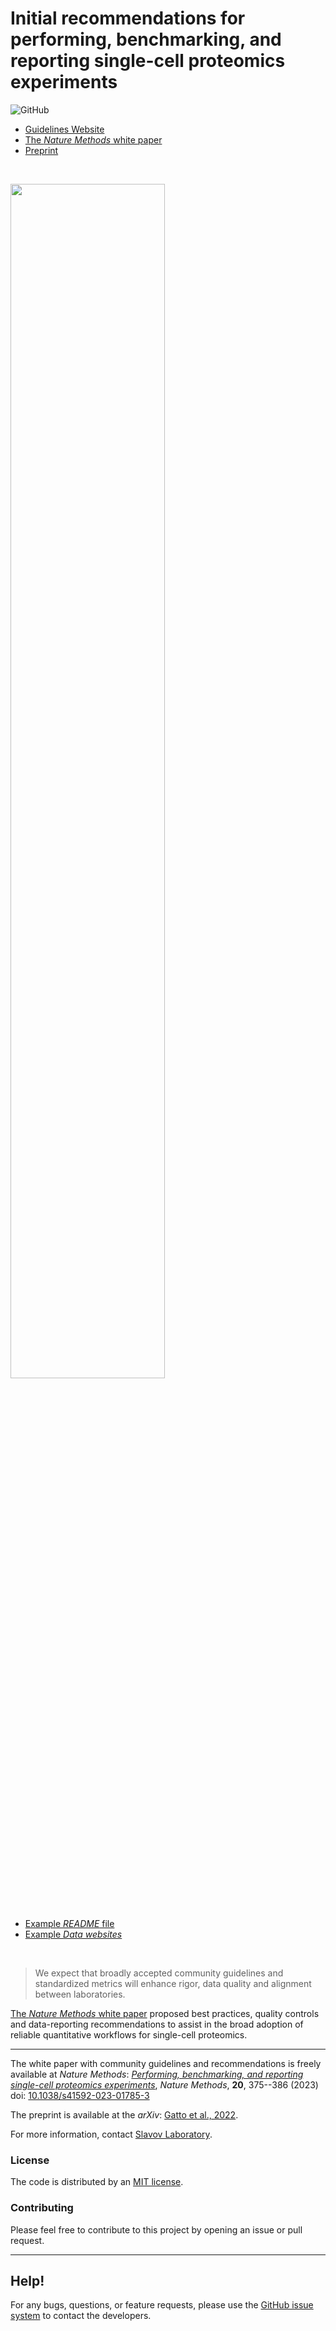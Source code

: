 # **Initial recommendations for performing, benchmarking, and reporting single-cell proteomics experiments**


![GitHub](https://img.shields.io/github/license/SlavovLab/DO-MS.svg)


* [Guidelines Website](https://single-cell.net/guidelines)
* [The *Nature Methods* white paper](https://www.nature.com/articles/s41592-023-01785-3)
* [Preprint](https://arxiv.org/abs/2207.10815)

&nbsp;

<img src="https://single-cell.net/proteomics/photos/Data-evaluation-and-interpretation.png" width="70%">


&nbsp;

* [Example *README* file](https://www.nature.com/articles/s41592-023-01785-3#Sec29)
* [Example *Data websites*](https://scp.slavovlab.net/data)


&nbsp;

> We expect that broadly accepted community guidelines and standardized metrics will enhance rigor, data quality and alignment between laboratories.

[The *Nature Methods* white paper](https://www.nature.com/articles/s41592-023-01785-3) proposed best practices, quality controls and data-reporting recommendations to assist in the broad adoption of reliable quantitative workflows for single-cell proteomics.

--------

The white paper with community guidelines and recommendations is freely available at *Nature Methods*: [*Performing, benchmarking, and reporting single-cell proteomics experiments*](https://www.nature.com/articles/s41592-023-01785-3), *Nature Methods*, **20**, 375--386 (2023) doi: [10.1038/s41592-023-01785-3](https://doi.org/10.1038/s41592-023-01785-3)


The preprint is available at the *arXiv*: [Gatto et al., 2022](https://doi.org/10.48550/arXiv.2207.10815).


For more information, contact [Slavov Laboratory](https://slavovlab.net).

### License

The code is distributed by an [MIT license](https://github.com/SlavovLab/DO-MS/blob/master/LICENSE).

### Contributing

Please feel free to contribute to this project by opening an issue or pull request.

<!--
### Data
All data used for the manuscript is available on [UCSD's MassIVE Repository](https://massive.ucsd.edu/ProteoSAFe/dataset.jsp?task=ed5a1ab37dc34985bbedbf3d9a945535)
-->

<!--
### Figures/Analysis
Scripts for the figures in the DART-ID manuscript are available in a separate GitHub repository, [https://github.com/SlavovLab/DART-ID_2018](https://github.com/SlavovLab/DART-ID_2018)
-->

-------------

## Help!

For any bugs, questions, or feature requests,
please use the [GitHub issue system](https://github.com/SlavovLab/SCP_recommendations/issues) to contact the developers.
